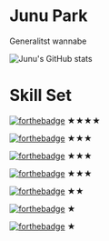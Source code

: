 # Junu Park

Generalitst wannabe

![Junu's GitHub stats](https://github-readme-stats.vercel.app/api?username=6unpk&show_icons=true&theme=radical)

# Skill Set

[![forthebadge](https://s3.ap-northeast-2.amazonaws.com/6unu.net/python.svg)](https://forthebadge.com) ★★★★

[![forthebadge](https://s3.ap-northeast-2.amazonaws.com/6unu.net/javascript.svg)](https://forthebadge.com) ★★★

[![forthebadge](https://s3.ap-northeast-2.amazonaws.com/6unu.net/java.svg)](https://forthebadge.com) ★★★

[![forthebadge](https://s3.ap-northeast-2.amazonaws.com/6unu.net/kotlin.svg)](https://forthebadge.com) ★★★

[![forthebadge](https://s3.ap-northeast-2.amazonaws.com/6unu.net/typescript.svg)](https://forthebadge.com) ★★

[![forthebadge](https://s3.ap-northeast-2.amazonaws.com/6unu.net/groovy.svg)](https://forthebadge.com) ★

[![forthebadge](https://s3.ap-northeast-2.amazonaws.com/6unu.net/go.svg)](https://forthebadge.com) ★
